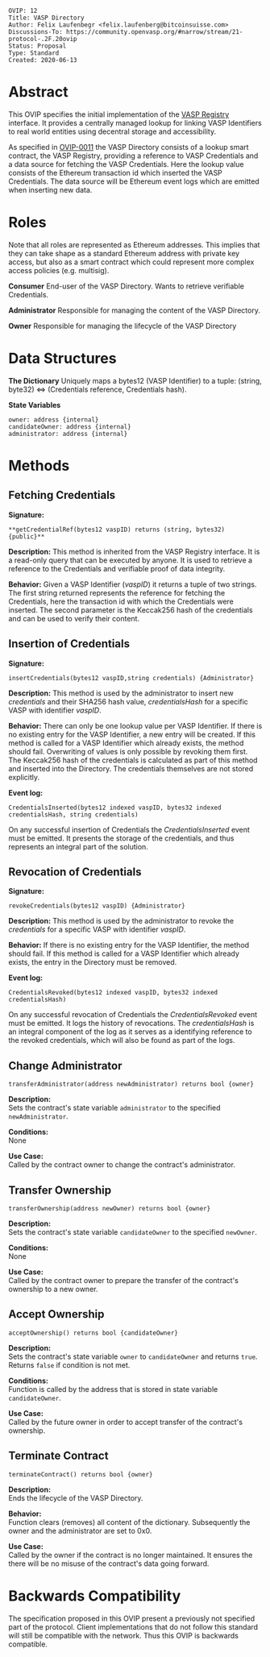 ```pseudocode
OVIP: 12
Title: VASP Directory
Author: Felix Laufenbegr <felix.laufenberg@bitcoinsuisse.com>
Discussions-To: https://community.openvasp.org/#narrow/stream/21-protocol-.2F.20ovip
Status: Proposal
Type: Standard
Created: 2020-06-13
```

# Abstract

This OVIP specifies the initial implementation of the [VASP Registry](https://github.com/OpenVASP/ovips/blob/master/ovip-0011.md) interface. It provides a centrally managed lookup for linking VASP Identifiers to real world entities using decentral storage and accessibility.

As specified in [OVIP-0011](https://github.com/OpenVASP/ovips/blob/master/ovip-0011.md) the VASP Directory consists of a lookup smart contract, the VASP Registry, providing a reference to VASP Credentials and a data source for fetching the VASP Credentials. Here the lookup value consists of the Ethereum transaction id which inserted the VASP Credentials. The data source will be Ethereum event logs which are emitted when inserting new data.

# Roles

Note that all roles are represented as Ethereum addresses. This implies that they can take shape as a standard Ethereum address with private key access, but also as a smart contract which could represent more complex access policies (e.g. multisig).

**Consumer**
End-user of the VASP Directory. Wants to retrieve verifiable Credentials.

**Administrator**
Responsible for managing the content of the VASP Directory.

**Owner**
Responsible for managing the lifecycle of the VASP Directory

# Data Structures

**The Dictionary**
Uniquely maps a bytes12 (VASP Identifier) to a tuple: (string, byte32) <=> (Credentials reference, Credentials hash).

**State Variables**

```pseudocode
owner: address {internal}
candidateOwner: address {internal}
administrator: address {internal}
```

# Methods

## Fetching Credentials

**Signature:**

```pseudocode
**getCredentialRef(bytes12 vaspID) returns (string, bytes32) {public}**
```

**Description:**
This method is inherited from the VASP Registry interface. It is a read-only query that can be executed by anyone. It is used to retrieve a reference to the Credentials and verifiable proof of data integrity.

**Behavior:**
Given a VASP Identifier (*vaspID*) it returns a tuple of two strings. The first string returned represents the reference for fetching the Credentials, here the transaction id with which the Credentials were inserted. The second parameter is the Keccak256 hash of the credentials and can be used to verify their content.

## Insertion of Credentials

**Signature:**

```pseudocode
insertCredentials(bytes12 vaspID,string credentials) {Administrator}
```

**Description:**
This method is used by the administrator to insert new *credentials* and their SHA256 hash value, *credentialsHash* for a specific VASP with identifier *vaspID*. 

**Behavior:**
There can only be one lookup value per VASP Identifier. If there is no existing entry for the VASP Identifier, a new entry will be  created. If this method is called for a VASP Identifier which already exists, the method should fail. Overwriting of values is only possible by revoking them first.
The Keccak256 hash of the credentials is calculated as part of this method and inserted into the Directory. The credentials themselves are not stored explicitly.

**Event log:**

```pseudocode
CredentialsInserted(bytes12 indexed vaspID, bytes32 indexed credentialsHash, string credentials)
```
On any successful insertion of Credentials the *CredentialsInserted* event must be emitted. It presents the storage of the credentials, and thus represents an integral part of the solution.

## Revocation of Credentials

**Signature:**

```pseudocode
revokeCredentials(bytes12 vaspID) {Administrator}
```

**Description:**
This method is used by the administrator to revoke the *credentials* for a specific VASP with identifier *vaspID*. 

**Behavior:**
If there is no existing entry for the VASP Identifier, the method should fail. If this method is called for a VASP Identifier which already exists, the entry in the Directory must be removed.

**Event log:**

```pseudocode
CredentialsRevoked(bytes12 indexed vaspID, bytes32 indexed credentialsHash)
```
On any successful revocation of Credentials the *CredentialsRevoked* event must be emitted. It logs the history of revocations. The *credentialsHash* is an integral component of the log as it serves as a identifying reference to the revoked credentials, which will also be found as part of the logs.

## Change Administrator

```pseudocode
transferAdministrator(address newAdministrator) returns bool {owner}
```

**Description:**  
Sets the contract's state variable `administrator` to the specified `newAdministrator`.

**Conditions:**  
None

**Use Case:**  
Called by the contract owner to change the contract's administrator.

## Transfer Ownership

```pseudocode
transferOwnership(address newOwner) returns bool {owner}
```

**Description:**  
Sets the contract's state variable `candidateOwner` to the specified `newOwner`.

**Conditions:**  
None

**Use Case:**  
Called by the contract owner to prepare the transfer of the contract's ownership to a new owner.

## Accept Ownership

```pseudocode
acceptOwnership() returns bool {candidateOwner}
```

**Description:**  
Sets the contract's state variable `owner` to `candidateOwner` and returns `true`.  
Returns `false` if condition is not met.

**Conditions:**  
Function is called by the address that is stored in state variable `candidateOwner`.

**Use Case:**  
Called by the future owner in order to accept transfer of the contract's ownership.

## Terminate Contract

```pseudocode
terminateContract() returns bool {owner}
```

**Description:**  
Ends the lifecycle of the VASP Directory.

**Behavior:**  
Function clears (removes) all content of the dictionary. Subsequently the owner and the administrator are set to 0x0.

**Use Case:**  
Called by the owner if the contract is no longer maintained. It ensures the there will be no misuse of the contract's data going forward. 

# Backwards Compatibility

The specification proposed in this OVIP present a previously not specified part of the protocol. Client implementations that do not follow this standard will still be compatible with the network. Thus this OVIP is backwards compatible.
<!--stackedit_data:
eyJoaXN0b3J5IjpbLTIxMjc4NTQyNV19
-->